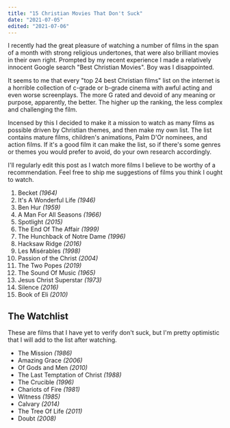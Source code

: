 ```yaml
---
title: "15 Christian Movies That Don't Suck"
date: "2021-07-05"
edited: "2021-07-06"
---
```


I recently had the great pleasure of watching a number of films in the span of a 
month with strong religious undertones, that were also brilliant movies in their 
own right. Prompted by my recent experience I made a relatively innocent Google
search "Best Christian Movies". Boy was I disappointed. 

It seems to me that every "top 24 best Christian films" list on the internet 
is a horrible collection of c-grade or b-grade cinema with awful acting and 
even worse screenplays. The more G rated and devoid of any meaning or purpose,
apparently, the better. The higher up the ranking, the less complex and 
challenging the film.

Incensed by this I decided to make it a mission to watch as many films as 
possible driven by Christian themes, and then make my own list. The list 
contains mature films, children's animations, Palm D'Or nominees, and action 
films. If it's a good film it can make the list, so if there's some genres or
themes you would prefer to avoid, do your own research accordingly. 

I'll regularly edit this post as I watch more films I believe to be worthy of a 
recommendation. Feel free to ship me suggestions of films you think I ought to 
watch. 

1. Becket *(1964)*
2. It's A Wonderful Life *(1946)*
3. Ben Hur *(1959)*
4. A Man For All Seasons *(1966)*
5. Spotlight *(2015)*
6. The End Of The Affair *(1999)*
7. The Hunchback of Notre Dame *(1996)*
8. Hacksaw Ridge *(2016)*
9. Les Misérables *(1998)*
10. Passion of the Christ *(2004)*
11. The Two Popes *(2019)*
12. The Sound Of Music *(1965)*
13. Jesus Christ Superstar *(1973)*
14. Silence *(2016)*
15. Book of Eli *(2010)*


## The Watchlist
These are films that I have yet to verify don't suck, but I'm pretty optimistic
that I will add to the list after watching. 
- The Mission *(1986)*
- Amazing Grace *(2006)*
- Of Gods and Men *(2010)*
- The Last Temptation of Christ *(1988)*
- The Crucible *(1996)*
- Chariots of Fire *(1981)*
- Witness *(1985)*
- Calvary *(2014)*
- The Tree Of Life *(2011)*
- Doubt *(2008)*